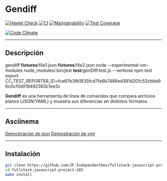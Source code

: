 # Gendiff

[![Hexlet Check](https://github.com/JF-IndependentDev/fullstack-javascript-project-103/actions/workflows/hexlet-check.yml/badge.svg)](https://github.com/JF-IndependentDev/fullstack-javascript-project-103/actions)
[![CI](https://github.com/JF-IndependentDev/fullstack-javascript-project-103/actions/workflows/test-and-lint.yml/badge.svg)](https://github.com/JF-IndependentDev/fullstack-javascript-project-103/actions/workflows/test-and-lint.yml)
[![Maintainability](https://api.codeclimate.com/v1/badges/e5ea5e7d93b904693846/maintainability)](https://codeclimate.com/github/JF-IndependentDev/fullstack-javascript-project-103/maintainability)
[![Test Coverage](https://api.codeclimate.com/v1/badges/e5ea5e7d93b904693846/test_coverage)](https://codeclimate.com/github/JF-IndependentDev/fullstack-javascript-project-103/test_coverage)

[![Code Climate](https://codeclimate.com/githubJF-IndependentDev/fullstack-javascript-project-103/badges/gpa.svg)](https://codeclimate.com/github/JF-IndependentDev/fullstack-javascript-project-103)


---

## Descripción

gendiff __fixtures__/file1.json __fixtures__/file2.json
node --experimental-vm-modules node_modules/.bin/jest __test__/genDiff.test.js --verbose
npm test
export CC_TEST_REPORTER_ID=fce67b3fb1835fcd7fa6b7486ed391d201c53cbbb96c0cf0d019492363c1ee3c



**Gendiff** es una herramienta de línea de comandos que compara archivos planos (JSON/YAML) y muestra sus diferencias en distintos formatos.

---

## Asciinema

[Demostración de json](https://asciinema.org/a/h3pY7RaotYnCbFYF0Z4CtfThz)
[Demostración de yml](https://asciinema.org/a/k7I2LboaBzGDZRX6ZJz2QGBer)

---

## Instalación

```bash
git clone https://github.com/JF-IndependentDev/fullstack-javascript-project-103.git
cd fullstack-javascript-project-103
make install
